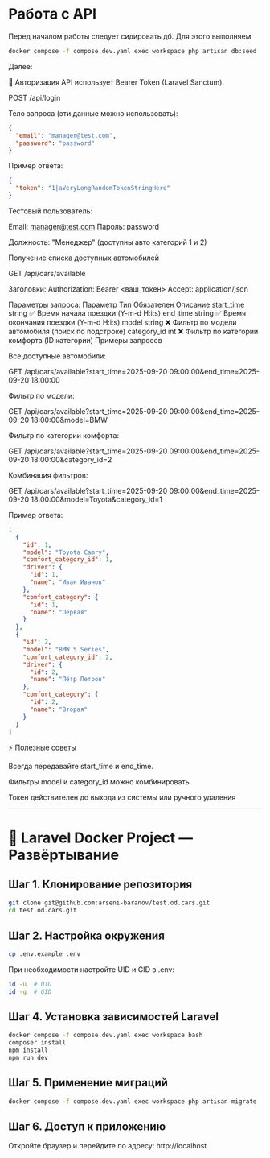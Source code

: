 # Работа с API

Перед началом работы следует сидировать дб. Для этого выполняем
```bash
docker compose -f compose.dev.yaml exec workspace php artisan db:seed
```

Далее:

🔑 Авторизация
API использует Bearer Token (Laravel Sanctum).

POST /api/login

Тело запроса (эти данные можно использовать):
```json
{
  "email": "manager@test.com",
  "password": "password"
}
```

Пример ответа:
```json
{
  "token": "1|aVeryLongRandomTokenStringHere"
}
```

Тестовый пользователь:

Email: manager@test.com
Пароль: password

Должность: "Менеджер" (доступны авто категорий 1 и 2)

Получение списка доступных автомобилей

GET /api/cars/available

Заголовки:
Authorization: Bearer <ваш_токен>
Accept: application/json

Параметры запроса:
Параметр	Тип	Обязателен	Описание
start_time	string	✅	Время начала поездки (Y-m-d H:i:s)
end_time	string	✅	Время окончания поездки (Y-m-d H:i:s)
model	string	❌	Фильтр по модели автомобиля (поиск по подстроке)
category_id	int	❌	Фильтр по категории комфорта (ID категории)
Примеры запросов

Все доступные автомобили:

GET /api/cars/available?start_time=2025-09-20 09:00:00&end_time=2025-09-20 18:00:00


Фильтр по модели:

GET /api/cars/available?start_time=2025-09-20 09:00:00&end_time=2025-09-20 18:00:00&model=BMW


Фильтр по категории комфорта:

GET /api/cars/available?start_time=2025-09-20 09:00:00&end_time=2025-09-20 18:00:00&category_id=2


Комбинация фильтров:

GET /api/cars/available?start_time=2025-09-20 09:00:00&end_time=2025-09-20 18:00:00&model=Toyota&category_id=1

Пример ответа:
```json
[
  {
    "id": 1,
    "model": "Toyota Camry",
    "comfort_category_id": 1,
    "driver": {
      "id": 1,
      "name": "Иван Иванов"
    },
    "comfort_category": {
      "id": 1,
      "name": "Первая"
    }
  },
  {
    "id": 2,
    "model": "BMW 5 Series",
    "comfort_category_id": 2,
    "driver": {
      "id": 2,
      "name": "Пётр Петров"
    },
    "comfort_category": {
      "id": 2,
      "name": "Вторая"
    }
  }
]
```

⚡ Полезные советы

Всегда передавайте start_time и end_time.

Фильтры model и category_id можно комбинировать.

Токен действителен до выхода из системы или ручного удаления

----

# 🚀 Laravel Docker Project — Развёртывание

## Шаг 1. Клонирование репозитория

```bash
git clone git@github.com:arseni-baranov/test.od.cars.git
cd test.od.cars.git
```

## Шаг 2. Настройка окружения

```bash
cp .env.example .env
```

При необходимости настройте UID и GID в .env:

```bash
id -u  # UID
id -g  # GID
```

## Шаг 4. Установка зависимостей Laravel

```bash
docker compose -f compose.dev.yaml exec workspace bash
composer install
npm install
npm run dev
```

## Шаг 5. Применение миграций

```bash
docker compose -f compose.dev.yaml exec workspace php artisan migrate
```

## Шаг 6. Доступ к приложению

Откройте браузер и перейдите по адресу:
http://localhost

